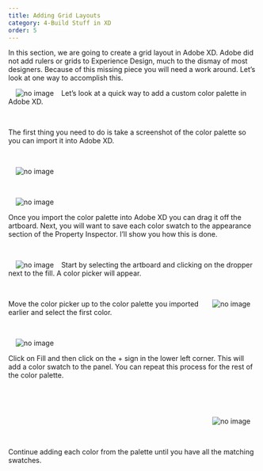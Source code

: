 ```yaml
---
title: Adding Grid Layouts
category: 4-Build Stuff in XD
order: 5
---
```


In this section, we are going to create a grid layout in Adobe XD. Adobe did not add rulers or grids to Experience Design, much to the dismay of most designers. Because of this missing piece you will need a work around. Let’s look at one way to accomplish this.


 <img style="padding: 0px 15px;float:left;" src="https://iwilfried.github.io/Adobe-XD-eBook/images/XD-ColorPalette-01.png" alt="no image"/>  
 Let’s look at a quick way to add a custom color palette in Adobe XD.

&nbsp;   

The first thing you need to do is take a screenshot of the color palette so you can import it into Adobe XD.  

&nbsp;   

<img style="padding: 0px 15px;" src="https://iwilfried.github.io/Adobe-XD-eBook/images/XD-ColorPalette-02.png" alt="no image"/>  

&nbsp;   

<img style="padding: 0px 15px;float:left;" src="https://iwilfried.github.io/Adobe-XD-eBook/images/XD-ColorPalette-03.png" alt="no image"/>  

&nbsp;   

Once you import the color palette into Adobe XD you can drag it off the artboard.
Next, you will want to save each color swatch to the appearance section of the Property Inspector.
I’ll show you how this is done.  


&nbsp;   

<img style="padding: 0px 15px;float:left;" src="https://iwilfried.github.io/Adobe-XD-eBook/images/XD-ColorPalette-04.png" alt="no image"/>  

Start by selecting the artboard and clicking on the dropper next to the fill.
A color picker will appear.

&nbsp;   

<img style="padding: 0px 15px;float:right;" src="https://iwilfried.github.io/Adobe-XD-eBook/images/XD-ColorPalette-05.png" alt="no image"/>  

Move the color picker up to the color palette you imported earlier and select the first color.  

&nbsp;   


<img style="padding: 0px 15px;float:left;" src="https://iwilfried.github.io/Adobe-XD-eBook/images/XD-ColorPalette-06.png" alt="no image"/>

&nbsp;   

Click on Fill and then click on the + sign in the lower left corner.
This will add a color swatch to the panel.
You can repeat this process for the rest of the color palette.

&nbsp;   

&nbsp;   


<img style="padding: 0px 15px;float:right;" src="https://iwilfried.github.io/Adobe-XD-eBook/images/XD-ColorPalette-07.png" alt="no image"/>  


&nbsp;   

&nbsp;   

Continue adding each color from the palette until you have all the matching swatches.  

&nbsp;   

&nbsp;   
